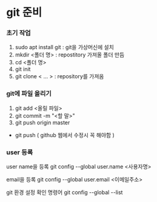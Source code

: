 # git 준비

### 초기 작업

1. sudo apt install git : git을 가상머신에 설치
2. mkdir <폴더 명> : repostitory 가져올 폴더 만듬
3. cd <폴더 명>
4. git init
5. git clone < ... > : repository를 가져옴

### git에 파일 올리기
1. git add <올릴 파일>
2. git commit -m "<할 말>"
3. git push origin master

+ git push ( github 웹에서 수정시 꼭 해야함 )


### user 등록
user name을 등록
git config --global user.name <사용자명>

email을 등록
git config --global user.email <이메일주소>

git 환경 설정 확인 명령어
git config --global --list 
